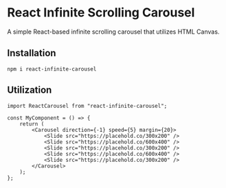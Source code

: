 # React Infinite Scrolling Carousel

A simple React-based infinite scrolling carousel that utilizes HTML Canvas.

## Installation

```
npm i react-infinite-carousel
```

## Utilization

```
import ReactCarousel from "react-infinite-carousel";

const MyComponent = () => {
    return (
        <Carousel direction={-1} speed={5} margin={20}>
            <Slide src="https://placehold.co/300x200" />
            <Slide src="https://placehold.co/600x400" />
            <Slide src="https://placehold.co/300x200" />
            <Slide src="https://placehold.co/600x400" />
            <Slide src="https://placehold.co/300x200" />
        </Carousel>
    );
};
```